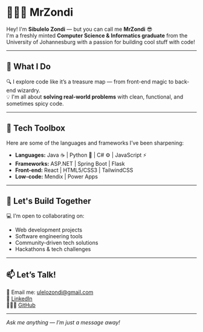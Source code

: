 # 👨🏾‍💻 MrZondi

Hey! I'm **Sibulelo Zondi** — but you can call me **MrZondi** 😎  
I'm a freshly minted **Computer Science & Informatics graduate** from the University of Johannesburg with a passion for building cool stuff with code!

---

## 🚀 What I Do

🔍 I explore code like it’s a treasure map — from front-end magic to back-end wizardry.  
💡 I'm all about **solving real-world problems** with clean, functional, and sometimes spicy code.

---

## 🧠 Tech Toolbox

Here are some of the languages and frameworks I’ve been sharpening:

- **Languages:** Java ☕ | Python 🐍 | C# ⚙️ | JavaScript ⚡  
- **Frameworks:** ASP.NET | Spring Boot | Flask  
- **Front-end:** React | HTML5/CSS3 | TailwindCSS  
- **Low-code:** Mendix | Power Apps

---

## 🤝 Let's Build Together

💻 I’m open to collaborating on:
- Web development projects
- Software engineering tools
- Community-driven tech solutions
- Hackathons & tech challenges

---

## 📫 Let’s Talk!

📧 Email me: [ulelozondi@gmail.com](mailto:ulelozondi@gmail.com)  
🔗 [LinkedIn](http://linkedin.com/in/sibulelozondi)  
👨🏾‍💻 [GitHub](http://github.com/MrZondi)

---

_Ask me anything — I’m just a message away!_



